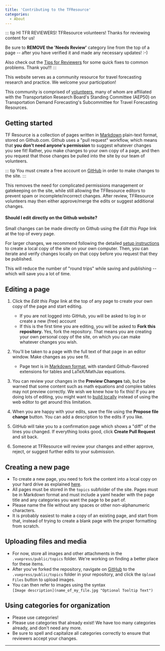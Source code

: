 ```yaml
---
title: 'Contributing to the TFResource'
categories:
  - About
---
```


::: tip HI TFR REVIEWERS!
TFResource volunteers! Thanks for reviewing content for us!

Be sure to **REMOVE the 'Needs Review'** category line from the top of a page -- after you have verified it and made any necessary updates! :-)

Also check out the [Tips for Reviewers](Tips-for-reviewing-pages) for some quick fixes to common problems.
Thank you!!!
:::

This website serves as a community resource for travel forecasting research and practice. We welcome your participation!

This community is comprised of [volunteers](TF_Resource_Volunteers), many of whom are affiliated with the Transportation Research Board's Standing Committee (AEP50) on Transportation Demand Forecasting's Subcommittee for Travel Forecasting Resources.

## Getting started

TF Resource is a collection of pages written in [Markdown](https://github.com/adam-p/markdown-here/wiki/Markdown-Cheatsheet) plain-text format, stored on Github.com. Github uses a "pull request" workflow, which means that **you don't need anyone's permission** to suggest whatever changes you see fit! Rather, you make changes to your own copy of a page, and then you request that those changes be pulled into the site by our team of volunteers.

::: tip
You must create a free account on [GitHub](https://github.com/) in order to make changes to the site.
:::

This removes the need for complicated permissions management or gatekeeping on the site, while still allowing the TFResource editors to prevent spam or incomplete/incorrect changes. After review, TFResource volunteers may then either approve/merge the edits or suggest additional changes.

#### Should I edit directly on the Github website?

Small changes can be made directly on Github using the _Edit this Page_ link at the top of every page.

For larger changes, we recommend following the detailed [setup instructions](Contributing-Dev-Instructions) to create a local copy of the site on your own computer. Then, you can iterate and verify changes locally on that copy before you request that they be published.

This will reduce the number of "round trips" while saving and publishing -- which will save you a lot of time.

## Editing a page

1. Click the _Edit this Page_ link at the top of any page to create your own copy of the page and start editing.

   - If you are not logged into GitHub, you will be asked to log in or create a new (free) account
   - If this is the first time you are editing, you will be asked to **Fork this repository.** Yes, fork the repository. That means you are creating your own personal copy of the site, on which you can make whatever changes you wish.

2. You'll be taken to a page with the full text of that page in an editor window. Make changes as you see fit.

   - Page text is in [Markdown format](https://github.com/adam-p/markdown-here/wiki/Markdown-Cheatsheet), with standard Github-flavored extensions for tables and LaTeX/MathJax equations.

3. You can review your changes in the **Preview Changes** tab, but be warned that some content such as math equations and complex tables may not preview correctly. We wish we knew how to fix this! If you are doing lots of editing, you might want to [build locally](Contributing-Dev-Instructions) instead of using the web editor to get around this limitation.
4. When you are happy with your edits, save the file using the **Propose file change** button. You can add a description to the edits if you like.
5. GitHub will take you to a confirmation page which shows a "diff" of the lines you changed. If everything looks good, click **Create Pull Request** and sit back.
6. Someone at TFResource will review your changes and either approve, reject, or suggest further edits to your submission.

## Creating a new page

- To create a new page, you need to fork the content into a local copy on your hard drive as explained [here](Contributing-Dev-Instructions).
- All pages must be stored in the `topics` subfolder of the site. Pages must be in Markdown format and must include a yaml header with the page title and any categories you want the page to be part of.
- Please name the file without any spaces or other non-alphanumeric characters.
- It is probably easiest to make a copy of an existing page, and start from that, instead of trying to create a blank page with the proper formatting from scratch.

## Uploading files and media

- For now, store all images and other attachments in the `.vuepress/public/topics` folder. We're working on finding a better place for these items.
- After you've forked the repository, navigate on [GitHub](https://github.com/) to the `.vuepress/public/topics` folder in your repository, and click the `Upload Files` button to upload images.
- You can then refer to images using the syntax\
  `[Image description](name_of_my_file.jpg "Optional Tooltip Text")`

## Using categories for organization

- Please use categories!
- Please use categories that already exist! We have too many categories already, and don't need any more.
- Be sure to spell and capitalize all categories correctly to ensure that reviewers accept your changes.

---
